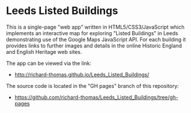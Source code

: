 Leeds Listed Buildings
======================

This is a single-page "web app" written in HTML5/CSS3/JavaScript which
implements an interactive map for exploring "Listed Buildings" in Leeds
demonstrating use of the Google Maps JavaScript API.
For each building it provides links to further images and details in
the online Historic England and English Heritage web sites.

The app can be viewed via the link:
* http://richard-thomas.github.io/Leeds_Listed_Buildings/

The source code is located in the "GH pages" branch of this repository:
* https://github.com/richard-thomas/Leeds_Listed_Buildings/tree/gh-pages
